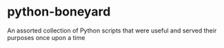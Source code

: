# python-boneyard
An assorted collection of Python scripts that were useful and served their purposes once upon a time
